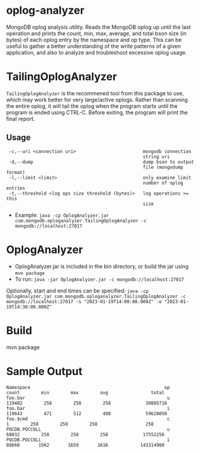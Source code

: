 # oplog-analyzer
MongoDB oplog analysis utility. Reads the MongoDB oplog up until the last operation and prints the count, min, max, average, and total bson size (in bytes) of each oplog entry by the namespace and op type. This can be useful to gather a better understanding of the write patterns of a given application, and also to analyze and troubleshoot excessive oplog usage.

# TailingOplogAnalyzer
`TailingOplogAnalyzer` is the recommened tool from this package to use, which may work better for very large/active oplogs. Rather than scanning the entire oplog, it
will tail the oplog when the program starts until the program is ended using CTRL-C. Before exiting, the program will print the final report.
## Usage
```
 -c,--uri <connection uri>                         mongodb connection
                                                   string uri
 -d,--dump                                         dump bson to output
                                                   file (mongodump format)
 -l,--limit <limit>                                only examine limit
                                                   number of oplog entries
 -t,--threshold <log ops size threshold (bytes)>   log operations >= this
                                                   size
```
* Example:
    `java -cp OplogAnalyzer.jar com.mongodb.oploganalyzer.TailingOplogAnalyzer -c mongodb://localhost:27017`

# OplogAnalyzer
* OplogAnalyzer.jar is included in the bin directory, or build the jar using `mvn package`
* To run:
    `java -jar OplogAnalyzer.jar -c mongodb://localhost:27017`

Optionally, start and end times can be specified:
    `java -cp OplogAnalyzer.jar com.mongodb.oploganalyzer.TailingOplogAnalyzer -c mongodb://localhost:27017 -s "2023-01-19T14:00:00.000Z" -e "2023-01-19T14:30:00.000Z"`

# Build
mvn package

# Sample Output
```
Namespace                                                  op      count        min        max        avg                total
foo.bar                                                     u     119402        258        258        258             30805716
foo.bar                                                     i     119643        471        512        498             59628050
foo.$cmd                                                    c          1        258        258        258                  258
POCDB.POCCOLL                                               u      68032        258        258        258             17552256
POCDB.POCCOLL                                               i      88660       1562       1659       1616            143314980
```
